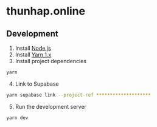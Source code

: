 # thunhap.online

## Development

1. Install [Node.js](https://nodejs.org/en/download/)
2. Install [Yarn 1.x](https://classic.yarnpkg.com/en/docs/install)
3. Install project dependencies

```bash
yarn
```

4. Link to Supabase

```bash
yarn supabase link --project-ref ********************
```

5. Run the development server

```bash
yarn dev
```
